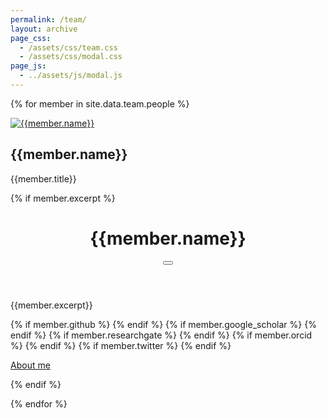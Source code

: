 ```yaml
---
permalink: /team/
layout: archive
page_css:
  - /assets/css/team.css
  - /assets/css/modal.css
page_js:
  - ../assets/js/modal.js
---
```



<div class="grid__wrapper">

{% for member in site.data.team.people %}


<div class="feature__item">

<div class="archive__item">

<div class="archive__item-teaser">

<a href="{{ member.url }}"> <img src="{{member.image_path}}" alt="{{member.name}}"> </a>

</div>


<div class="archive__item-body">

<h2 class="archive__item-title">{{member.name}}</h2>

<p>{{member.title}}</p>


<div class="archive__item-excerpt">

{% if member.excerpt %}
<div class="modal micromodal-slide" id="modal-{{member.id}}" aria-hidden="true">
  <div class="modal__overlay" tabindex="-1" data-micromodal-close>
    <div class="modal__container" role="dialog" aria-modal="true" aria-labelledby="modal-{{member.id}}-title">
      <header class="modal__header">
        <h1>{{member.name}}</h1>
        <button class="modal__close" aria-label="Close modal" data-micromodal-close></button>
      </header>
      <div>
        <div>
            <p>{{member.excerpt}}</p>
            <p>
            {% if member.github %}
            <a href="https://github.com/{{ member.github }}" title="GitHub" rel="nofollow noopener noreferrer me">
            <i class="fab fa-fw fa-github" aria-hidden="true"></i>
            </a>
            {% endif %}
            {% if member.google_scholar %}
            <a href="https://scholar.google.com/citations?user={{ member.google_scholar}}" title="Google Scholar" rel="nofollow noopener noreferrer me">
            <i class="ai ai-google-scholar ai-3x" aria-hidden="true"></i>
            </a>
            {% endif %}
            {% if member.researchgate %}
            <a href="https://www.researchgate.net/profile/{{ member.researchgate}}" title="Research Gate" rel="nofollow noopener noreferrer me">
            <i class="ai ai-researchgate ai-3x" aria-hidden="true"></i>
            </a>
            {% endif %}
            {% if member.orcid %}
            <a href="https://orcid.org/{{ member.orcid}}" title="Orcid" rel="nofollow noopener noreferrer me">
            <i class="ai ai-orcid ai-3x" aria-hidden="true"></i>
            </a>
            {% endif %}
            {% if member.twitter %}
            <a href="https://twitter.com/{{ member.twitter}}" title="Twitter" rel="nofollow noopener noreferrer me">
            <i class="fab fa-fw fa-twitter" aria-hidden="true"></i>
            </a>
            {% endif %}
            </p>
        </div>
      </div>
    </div>
  </div>
</div>


<a data-micromodal-trigger="modal-{{member.id}}" href='javascript:void(0);' class="btn btn--inverse btn--large">About me</a>

{% endif %}





</div>

</div>


</div>

</div>



{% endfor %}

</div>






